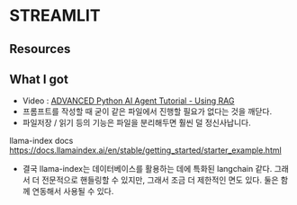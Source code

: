 # STREAMLIT

## Resources




## What I got
- Video : [ADVANCED Python AI Agent Tutorial - Using RAG](https://www.youtube.com/watch?v=ul0QsodYct4&t=1933s)
- 프롬프트를 작성할 때 굳이 같은 파일에서 진행할 필요가 없다는 것을 깨닫다.
- 파일저장 / 읽기 등의 기능은 파일을 분리해두면 훨씬 덜 정신사납니다.

llama-index docs
https://docs.llamaindex.ai/en/stable/getting_started/starter_example.html
- 결국 llama-index는 데이터베이스를 활용하는 데에 특화된 langchain 같다. 
그래서 더 전문적으로 핸들링할 수 있지만, 그래서 조금 더 제한적인 면도 있다.
둘은 함께 연동해서 사용될 수 있다.